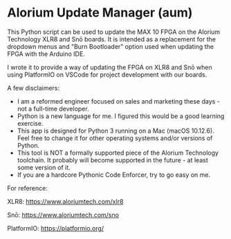 # Alorium Update Manager (aum) #

This Python script can be used to update the MAX 10 FPGA on the Alorium Technology XLR8 and Snō boards.
It is intended as a replacement for the dropdown menus and "Burn Bootloader" option 
used when updating the FPGA with the Arduino IDE. 

I wrote it to provide a way of updating the FPGA on XLR8 and Snō when using PlatformIO on VSCode for
project development with our boards. 

A few disclaimers:

* I am a reformed engineer focused on sales and marketing these days - not a full-time developer.
* Python is a new language for me.  I figured this would be a good learning exercise.
* This app is designed for Python 3 running on a Mac (macOS 10.12.6).  Feel free to change it for
other operating systems and/or versions of Python.  
* This tool is NOT a formally supported piece of the Alorium Technology toolchain.  It probably will 
become supported in the future - at least some version of it.
* If you are a hardcore Pythonic Code Enforcer, try to go easy on me.

For reference:

XLR8: https://www.aloriumtech.com/xlr8

Snō: https://www.aloriumtech.com/sno

PlatformIO: https://platformio.org/
